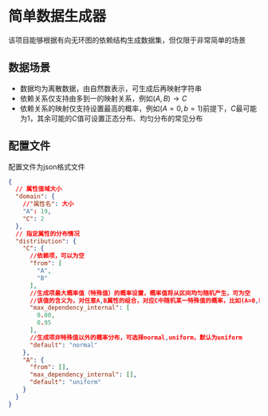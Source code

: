 # 简单数据生成器
该项目能够根据有向无环图的依赖结构生成数据集，但仅限于非常简单的场景

## 数据场景

- 数据均为离散数据，由自然数表示，可生成后再映射字符串
- 依赖关系仅支持由多到一的映射关系，例如$(A,B) \rightarrow C$
- 依赖关系的映射仅支持设置最高的概率，例如$(A=0,b=1)$前提下，$C$最可能为$1$，其余可能的$C$值可设置正态分布、均匀分布的常见分布


## 配置文件
配置文件为json格式文件
```json
{
  // 属性值域大小
  "domain": {
    //"属性名": 大小
    "A": 19,
    "C": 2
  },
  // 指定属性的分布情况
  "distribution": {
    "C": {
      //依赖项，可以为空
      "from": [
        "A",
        "B"
      ],
      //生成项最大概率值（特殊值）的概率设置，概率值将从区间均匀随机产生，可为空
      //该值的含义为，对任意A,B属性的组合，对应C中随机某一特殊值的概率，比如(A=0,b=0)中C=0的概率，此特殊值由随机选择产生
      "max_dependency_internal": [
        0.80,
        0.95
      ],
      //生成项非特殊值以外的概率分布，可选择normal,uniform，默认为uniform
      "default": "normal"
    },
    "A": {
      "from": [],
      "max_dependency_internal": [],
      "default": "uniform"
    }
  }
}

```
